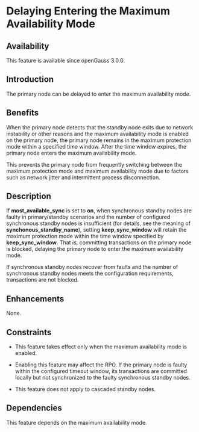 # Delaying Entering the Maximum Availability Mode<a name="EN-US_TOPIC_0000001220197752"></a>

## Availability<a name="section118411122194813"></a>

This feature is available since openGauss 3.0.0.

## Introduction<a name="section13375160194919"></a>

The primary node can be delayed to enter the maximum availability mode.

## Benefits<a name="section19340161511499"></a>

When the primary node detects that the standby node exits due to network instability or other reasons and the maximum availability mode is enabled on the primary node, the primary node remains in the maximum protection mode within a specified time window. After the time window expires, the primary node enters the maximum availability mode.

This prevents the primary node from frequently switching between the maximum protection mode and maximum availability mode due to factors such as network jitter and intermittent process disconnection.

## Description<a name="section54601932194912"></a>

If  **most\_available\_sync**  is set to  **on**, when synchronous standby nodes are faulty in primary/standby scenarios and the number of configured synchronous standby nodes is insufficient \(for details, see the meaning of  **synchonous\_standby\_name**\), setting  **keep\_sync\_window**  will retain the maximum protection mode within the time window specified by  **keep\_sync\_window**. That is, committing transactions on the primary node is blocked, delaying the primary node to enter the maximum availability mode.

If synchronous standby nodes recover from faults and the number of synchronous standby nodes meets the configuration requirements, transactions are not blocked.

## Enhancements<a name="section1658716245019"></a>

None.

## Constraints<a name="section13118121915014"></a>

-   This feature takes effect only when the maximum availability mode is enabled.

-   Enabling this feature may affect the RPO. If the primary node is faulty within the configured timeout window, its transactions are committed locally but not synchronized to the faulty synchronous standby nodes.

-   This feature does not apply to cascaded standby nodes.


## Dependencies<a name="section24082349505"></a>

This feature depends on the maximum availability mode.

